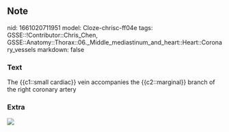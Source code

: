 ## Note
nid: 1661020711951
model: Cloze-chrisc-ff04e
tags: GSSE::!Contributor::Chris_Chen, GSSE::Anatomy::Thorax::06._Middle_mediastinum_and_heart::Heart::Coronary_vessels
markdown: false

### Text
<div class='toggle'>
  The {{c1::small cardiac}} vein accompanies the {{c2::marginal}}
  branch of the right coronary artery
</div>

### Extra
<img src="tmp0_80tt3i.png">
